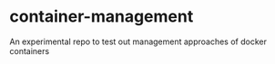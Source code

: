 # container-management
An experimental repo to test out management approaches of docker containers 
